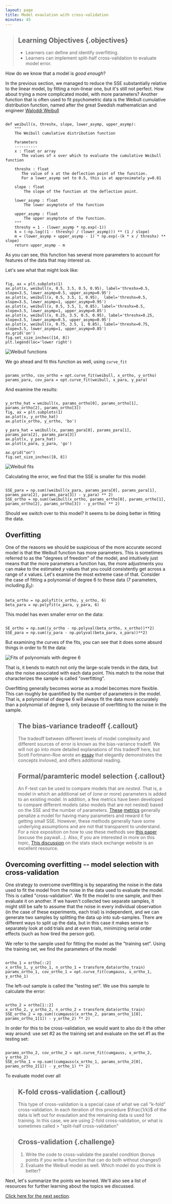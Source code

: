 ```yaml
---
layout: page
title: Model evaulation with cross-validation
minutes: 45
---
```


> ## Learning Objectives {.objectives}
>
> * Learners can define and identify overfitting.
> * Learners can implement split-half cross-validation to evaluate model error.

How do we know that a model is *good enough*?

In the previous section, we managed to reduce the SSE substantially relative to
the linear model, by fitting a non-linear one, but it's still not perfect. How about
trying a more complicated model, with more parameters? Another function that is
often used to fit psychometric data is the Weibull cumulative distribution
function, named after the great Swedish mathematician and engineer [Waloddi
Weibull](http://en.wikipedia.org/wiki/Waloddi_Weibull)


~~~ {.python}

def weibull(x, threshx, slope, lower_asymp, upper_asymp):
    """
    The Weibull cumulative distribution function

    Parameters
    ----------
    x : float or array
       The values of x over which to evaluate the cumulative Weibull function

    threshx : float
       The value of x at the deflection point of the function.
       For a lower_asymp set to 0.5, this is at approximately y=0.81

    slope : float
        The slope of the function at the deflection point.

    lower_asymp : float
        The lower asymptote of the function

    upper_asymp : float
        The upper asymptote of the function.
    """
    threshy = 1 - (lower_asymp * np.exp(-1))
    k = (-np.log((1 - threshy) / (lower_asymp))) ** (1 / slope)
    m = (lower_asymp + upper_asymp - 1) * np.exp(-(k * x / threshx) ** slope)
    return upper_asymp - m

~~~

As you can see, this function has several more parameters to account for
features of the data that may interest us.

Let's see what that might look like:

~~~ {.python}

fig, ax = plt.subplots(1)
ax.plot(x, weibull(x, 0.5, 3.5, 0.5, 0.95), label='threshx=0.5, slope=3.5, lower_asymp=0.5, upper_asymp=0.95')
ax.plot(x, weibull(x, 0.5, 3.5, 1, 0.95),  label='threshx=0.5, slope=3.5, lower_asymp=1, upper_asymp=0.95')
ax.plot(x, weibull(x, 0.5, 3.5, 1, 0.85), label='threshx=0.5, slope=3.5, lower_asymp=1, upper_asymp=0.85')
ax.plot(x, weibull(x, 0.25, 3.5, 0.5, 0.95), label='threshx=0.25, slope=3.5, lower_asymp=0.5, upper_asymp=0.95')
ax.plot(x, weibull(x, 0.75, 3.5, 1, 0.85), label='threshx=0.75, slope=3.5, lower_asymp=1, upper_asymp=0.85')
ax.grid('on')
fig.set_size_inches([14, 8])
plt.legend(loc='lower right')
~~~

![Weibull functions](img/figure7.png)

We go ahead and fit this function as well, using `curve_fit`

~~~ {.python}

params_ortho, cov_ortho = opt.curve_fit(weibull, x_ortho, y_ortho)
params_para, cov_para = opt.curve_fit(weibull, x_para, y_para)
~~~

And examine the results:

~~~ {.python}

y_ortho_hat = weibull(x, params_ortho[0], params_ortho[1], params_ortho[2], params_ortho[3])
fig, ax = plt.subplots(1)
ax.plot(x, y_ortho_hat)
ax.plot(x_ortho, y_ortho, 'bo')

y_para_hat = weibull(x, params_para[0], params_para[1], params_para[2], params_para[3])
ax.plot(x, y_para_hat)
ax.plot(x_para, y_para, 'go')

ax.grid("on")
fig.set_size_inches([8, 8])

~~~

![Weibull fits](img/figure8.png)

Calculating the error, we find that the SSE is smaller for this model:

~~~ {.python}

SSE_para = np.sum((weibull(x_para, params_para[0], params_para[1], params_para[2], params_para[3]) - y_para) ** 2)
SSE_ortho = np.sum((weibull(x_ortho, params_ortho[0], params_ortho[1], params_ortho[2], params_ortho[3]) - y_ortho) ** 2)

~~~

Should we switch over to this model? It seems to be doing better in fitting the data.


## Overfitting

One of the reasons we should be suspicious of the more accurate second model is
that the Weibull function has more parameters. This is sometimes referred to as
the "degrees of freedom" of the model, and intuitively just means that the more
parameters a function has, the more adjustments you can make to the estimated $y$
values that you could consistently get across a range of $x$ values. Let's examine
the most extreme case of that. Consider the case of fitting a polynomial of
degree 6 to these data (7 parameters, including $\beta_0$):

~~~ {.python}

beta_ortho = np.polyfit(x_ortho, y_ortho, 6)
beta_para = np.polyfit(x_para, y_para, 6)

~~~

This model has even smaller error on the data:

~~~ {.python}

SE_ortho = np.sum((y_ortho - np.polyval(beta_ortho, x_ortho))**2)
SSE_para = np.sum((y_para - np.polyval(beta_para, x_para))**2)

~~~

But examining the curves of the fits, you can see that it does some absurd
things in order to fit the data:

![Fits of polynomials with degree 6](img/figure9.png)

That is, it bends to match not only the large-scale trends in the data, but also
the noise associated with each data point. This match to the noise that
characterizes the sample is called "overfitting".

Overfitting generally becomes worse as a model becomes more flexible. This can
roughly be quantified by the number of parameters in the model. That is, a
polynomial of degree 6 will always fit the data more accurately than a
polynomial of degree 5, only because of overfitting to the noise in the
sample.

> ## The bias-variance tradeoff {.callout}
>
>  The tradeoff between different levels of model complexity and different
> sources of error is known as the bias-variance tradeff. We will not go into
> more detailed explanations of this tradeoff here, but Scott Fortmann-Roe wrote
> an [essay](http://scott.fortmann-roe.com/docs/BiasVariance.html) that
> elegantly demonstrates the concepts invloved, and offers additional reading.


> ## Formal/paramteric model selection {.callout}
>
> An F-test can be used to compare models that are *nested*. That is, a model in
> which an additional set of (one or more) parameters is added to an existing
> model. In addition, a few metrics have been developed to compare different
> models (also models that are not nested) based on the SSE and the number of
> parameters. [These](http://en.wikipedia.org/wiki/Bayesian_information_criterion)
> [metrics](http://en.wikipedia.org/wiki/Akaike_information_criterion) generally
> penalize a model for having many parameters and reward it for getting small
> SSE. However, these methods generally have some underlying assumptions and are
> not that transparent to understand. For a nice exposition on how to use these
> methods see [this paper](https://doi.org/10.1118/1.2794176) (excuse the paywall...). Also, if you are
> interested in more on this topic, [This discussion](http://stats.stackexchange.com/questions/20729/best-approach-for-model-selection-bayesian-or-cross-validation) on
> the stats stack exchange website is an excellent resource.


## Overcoming overfitting -- model selection with cross-validation

One strategy to overcome overfitting is by separating the noise in the data used
to fit the model from the noise in the data used to evaluate the model. This is
called "cross-validation". We fit the model to one sample, and then evaluate it
on another. If we haven't collected two separate samples, it might still be safe
to assume that the noise in every individual observation (in the case of these
experiments, each trial) is independent, and we can generate two samples by
splitting the data up into sub-samples. There are different ways to split up the
data, but in this case it makes sense to separately look at odd trials and at
even trials, minimizing serial order effects (such as how tired the person got).

We refer to the sample used for fitting the model as the "training set". Using
the training set, we find the parameters of the model

~~~ {.python}

ortho_1 = ortho[::2]
x_ortho_1, y_ortho_1, n_ortho_1 = transform_data(ortho_train)
params_ortho_1, cov_ortho_1 = opt.curve_fit(cumgauss, x_ortho_1, y_ortho_1)

~~~

The left-out sample is called the "testing set". We use this sample to calculate
the error:

~~~ {.python}

ortho_2 = ortho[1::2]
x_ortho_2, y_ortho_2, n_ortho_2 = transform_data(ortho_train)
SSE_ortho_2 = np.sum((cumgauss(x_ortho_2, params_ortho_1[0], params_ortho_1[1]) - y_ortho_2) ** 2)

~~~

In order for this to be cross-validation, we would want to also do it the other
way around: use set \#2 as the training set and evaluate on the set \#1 as the
testing set:

~~~ {.python}

params_ortho_2, cov_ortho_2 = opt.curve_fit(cumgauss, x_ortho_2, y_ortho_2)
SSE_ortho_1 = np.sum((cumgauss(x_ortho_1, params_ortho_2[0], params_ortho_2[1]) - y_ortho_1) ** 2)

~~~

To evaluate model over all

> ## K-fold cross-validation {.callout}
>
> This type of cross-validation is a special case of what we call "k-fold"
> cross-validation. In each iteration of this procedure $\frac{1/k}$ of the data
> is left out for evaulation and the remaining data is used for training. In
> this case, we are using 2-fold cross-validation, or what is sometimes called >
> "split-half cross-validation"


> ## Cross-validation  {.challenge}
>
> 1. Write the code to cross-validate the parallel condition (bonus points if
> you write a function that can do both without changes!)
> 2. Evaluate the Weibull model as well. Which model do you think is better?

Next, let's summarize the points we learned. We'll also see a list of resources for further learning about the topics we discussed.

[Click here for the next section](05-summary.html).
